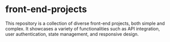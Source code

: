 # front-end-projects
This repository is a collection of diverse front-end projects, both simple and complex. It showcases a variety of functionalities such as API integration, user authentication, state management, and responsive design.
